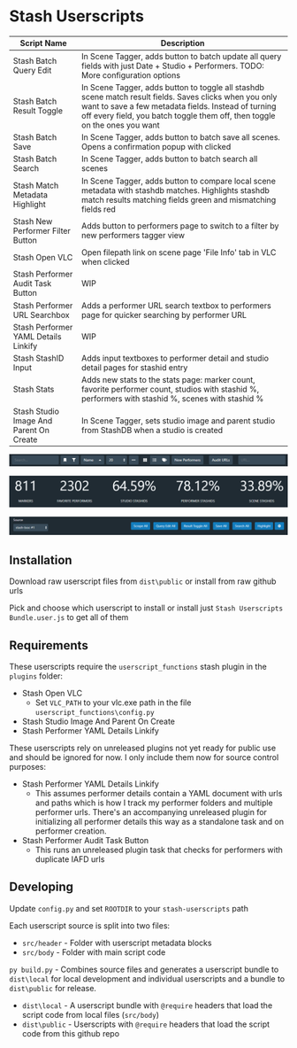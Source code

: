 # Stash Userscripts

| Script Name  | Description |
| ------------- | ------------- |
| Stash Batch Query Edit | In Scene Tagger, adds button to batch update all query fields with just Date + Studio + Performers. TODO: More configuration options  |
| Stash Batch Result Toggle  | In Scene Tagger, adds button to toggle all stashdb scene match result fields. Saves clicks when you only want to save a few metadata fields. Instead of turning off every field, you batch toggle them off, then toggle on the ones you want  |
| Stash Batch Save  | In Scene Tagger, adds button to batch save all scenes. Opens a confirmation popup with clicked  |
| Stash Batch Search  | In Scene Tagger, adds button to batch search all scenes  |
| Stash Match Metadata Highlight  | In Scene Tagger, adds button to compare local scene metadata with stashdb matches. Highlights stashdb match results matching fields green and mismatching fields red  |
| Stash New Performer Filter Button  | Adds button to performers page to switch to a filter by new performers tagger view  |
| Stash Open VLC  | Open filepath link on scene page 'File Info' tab in VLC when clicked  |
| Stash Performer Audit Task Button  | WIP  |
| Stash Performer URL Searchbox  | Adds a performer URL search textbox to performers page for quicker searching by performer URL |
| Stash Performer YAML Details Linkify  | WIP  |
| Stash StashID Input  | Adds input textboxes to performer detail and studio detail pages for stashid entry |
| Stash Stats  | Adds new stats to the stats page: marker count, favorite performer count, studios with stashid %, performers with stashid %, scenes with stashid %  |
| Stash Studio Image And Parent On Create | In Scene Tagger, sets studio image and parent studio from StashDB when a studio is created  |

![Performers page](images/performers-page.png?raw=true "Performers page")

![Stats page](images/stats-page.png?raw=true "Stats page")

![Scenes Tagger page](images/scenes-tagger.png?raw=true "Scenes Tagger page")

## Installation

Download raw userscript files from `dist\public` or install from raw github urls

Pick and choose which userscript to install or install just `Stash Userscripts Bundle.user.js` to get all of them

## Requirements

These userscripts require the `userscript_functions` stash plugin in the `plugins` folder:
* Stash Open VLC
  * Set `VLC_PATH` to your vlc.exe path in the file `userscript_functions\config.py`
* Stash Studio Image And Parent On Create
* Stash Performer YAML Details Linkify

These userscripts rely on unreleased plugins not yet ready for public use and should be ignored for now. I only include them now for source control purposes:
* Stash Performer YAML Details Linkify
  * This assumes performer details contain a YAML document with urls and paths which is how I track my performer folders and multiple performer urls. There's an accompanying unreleased plugin for initializing all performer details this way as a standalone task and on performer creation.
* Stash Performer Audit Task Button
  * This runs an unreleased plugin task that checks for performers with duplicate IAFD urls

## Developing

Update `config.py` and set `ROOTDIR` to your `stash-userscripts` path

Each userscript source is split into two files:
* `src/header` - Folder with userscript metadata blocks
* `src/body` - Folder with main script code

`py build.py` - Combines source files and generates a userscript bundle to `dist\local` for local development and individual userscripts and a bundle to `dist\public` for release.
* `dist\local` - A userscript bundle with `@require` headers that load the script code from local files (`src/body`)
* `dist\public` - Userscripts with `@require` headers that load the script code from this github repo